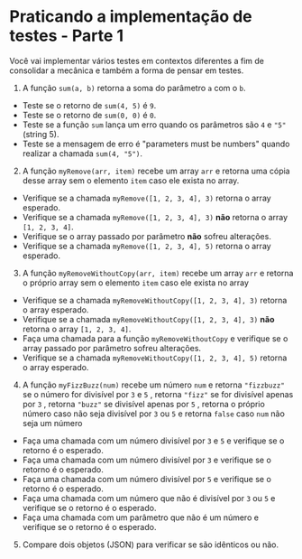 # Praticando a implementação de testes - Parte 1

Você vai implementar vários testes em contextos diferentes a fim de consolidar a mecânica e também a forma de pensar em testes.

1. A função ```sum(a, b)``` retorna a soma do parâmetro ```a``` com o ```b```.

  * Teste se o retorno de ```sum(4, 5)``` é ```9```.
  * Teste se o retorno de ```sum(0, 0)``` é ```0```.
  * Teste se a função ```sum``` lança um erro quando os parâmetros são ```4``` e ```"5"``` (string 5).
  * Teste se a mensagem de erro é "parameters must be numbers" quando realizar a chamada ```sum(4, "5")```.

2. A função ```myRemove(arr, item)``` recebe um array ```arr``` e retorna uma cópia desse array sem o elemento ```item``` caso ele exista no array.

  * Verifique se a chamada ```myRemove([1, 2, 3, 4], 3)``` retorna o array esperado.
  * Verifique se a chamada ```myRemove([1, 2, 3, 4], 3)``` **não** retorna o array ```[1, 2, 3, 4]```.
  * Verifique se o array passado por parâmetro **não** sofreu alterações.
  * Verifique se a chamada ```myRemove([1, 2, 3, 4], 5)``` retorna o array esperado.

3. A função ```myRemoveWithoutCopy(arr, item)``` recebe um array ```arr``` e retorna o próprio array sem o elemento ```item``` caso ele exista no array

  * Verifique se a chamada ```myRemoveWithoutCopy([1, 2, 3, 4], 3)``` retorna o array esperado.
  * Verifique se a chamada ```myRemoveWithoutCopy([1, 2, 3, 4], 3)``` **não** retorna o array ```[1, 2, 3, 4]```.
  * Faça uma chamada para a função ```myRemoveWithoutCopy``` e verifique se o array passado por parâmetro sofreu alterações.
  * Verifique se a chamada ```myRemoveWithoutCopy([1, 2, 3, 4], 5)``` retorna o array esperado.

4. A função ```myFizzBuzz(num)``` recebe um número ```num``` e retorna ```"fizzbuzz"``` se o número for divisível por ```3``` e ```5``` , retorna ```"fizz"``` se for divisível apenas por ```3``` , retorna ```"buzz"``` se divisível apenas por ```5``` , retorna o próprio número caso não seja divisível por ```3``` ou ```5``` e retorna ```false``` caso ```num``` não seja um número

 * Faça uma chamada com um número divisível por ```3``` e ```5``` e verifique se o retorno é o esperado.
 * Faça uma chamada com um número divisível por ```3``` e verifique se o retorno é o esperado.
 * Faça uma chamada com um número divisível por ```5``` e verifique se o retorno é o esperado.
 * Faça uma chamada com um número que não é divisível por ```3``` ou ```5``` e verifique se o retorno é o esperado.
 * Faça uma chamada com um parâmetro que não é um número e verifique se o retorno é o esperado.

5. Compare dois objetos (JSON) para verificar se são idênticos ou não.
